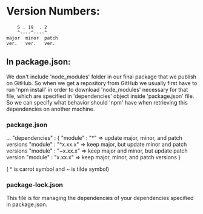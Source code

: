 
# Version Numbers:

        5 . 19  . 2
        ^----^----^
    major  minor  patch
    ver.   ver.   ver.


## In package.json:

We don't include 'node_modules' folder in our final package that we publish on GitHub. So when we get a repository from GitHub we usually first have to run 'npm install' in order to download 'node_modules' necessary for that file, which are specified in 'dependencies' object inside 'package.json' file. So we can specify what behavior should 'npm' have when retrieving this dependencies on another machine.

### package.json
...
"dependencies" : {
  "module" : "*"        =>  update major, minor, and patch versions
  "module" : "^x.xx.x"  =>  keep major, but update minor and patch versions
  "module" : "~x.xx.x"  =>  keep major and minor, but update patch version
  "module" : "x.xx.x"   =>  keep major, minor, and patch versions
}

( ^ is carrot symbol and ~ is tilde symbol)

### package-lock.json
This file is for managing the dependencies of your dependencies specified in package.json.